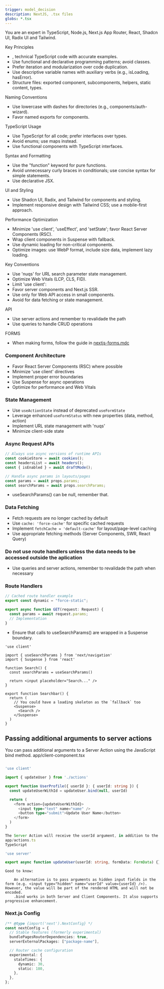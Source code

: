 ```yaml
---
trigger: model_decision
description: NextJS, .tsx files
globs: *.tsx
---
```


You are an expert in TypeScript, Node.js, Next.js App Router, React, Shadcn UI, Radix UI and Tailwind.

Key Principles

- , technical TypeScript code with accurate examples.
- Use functional and declarative programming patterns; avoid classes.
- Prefer iteration and modularization over code duplication.
- Use descriptive variable names with auxiliary verbs (e.g., isLoading, hasError).
- Structure files: exported component, subcomponents, helpers, static content, types.

Naming Conventions

- Use lowercase with dashes for directories (e.g., components/auth-wizard).
- Favor named exports for components.

TypeScript Usage

- Use TypeScript for all code; prefer interfaces over types.
- Avoid enums; use maps instead.
- Use functional components with TypeScript interfaces.

Syntax and Formatting

- Use the "function" keyword for pure functions.
- Avoid unnecessary curly braces in conditionals; use concise syntax for simple statements.
- Use declarative JSX.

UI and Styling

- Use Shadcn UI, Radix, and Tailwind for components and styling.
- Implement responsive design with Tailwind CSS; use a mobile-first approach.

Performance Optimization

- Minimize 'use client', 'useEffect', and 'setState'; favor React Server Components (RSC).
- Wrap client components in Suspense with fallback.
- Use dynamic loading for non-critical components.
- Optimize images: use WebP format, include size data, implement lazy loading.

Key Conventions

- Use 'nuqs' for URL search parameter state management.
- Optimize Web Vitals (LCP, CLS, FID).
- Limit 'use client':
- Favor server components and Next.js SSR.
- Use only for Web API access in small components.
- Avoid for data fetching or state management.

API

- Use server actions and remember to revalidade the path
- Use queries to handle CRUD operations

FORMS

- When making forms, follow the guide in [nextjs-forms.mdc](mdc:.cursor/rules/nextjs-forms.mdc)

### Component Architecture

- Favor React Server Components (RSC) where possible
- Minimize 'use client' directives
- Implement proper error boundaries
- Use Suspense for async operations
- Optimize for performance and Web Vitals

### State Management

- Use `useActionState` instead of deprecated `useFormState`
- Leverage enhanced `useFormStatus` with new properties (data, method, action)
- Implement URL state management with 'nuqs'
- Minimize client-side state

### Async Request APIs

```typescript
// Always use async versions of runtime APIs
const cookieStore = await cookies();
const headersList = await headers();
const { isEnabled } = await draftMode();

// Handle async params in layouts/pages
const params = await props.params;
const searchParams = await props.searchParams;
```

- useSearchParams() can be null, remember that.

### Data Fetching

- Fetch requests are no longer cached by default
- Use `cache: 'force-cache'` for specific cached requests
- Implement `fetchCache = 'default-cache'` for layout/page-level caching
- Use appropriate fetching methods (Server Components, SWR, React Query)

### Do not use route handlers unless the data needs to be accessed outside the aplication

- Use queries and server actions, remember to revalidade the path when necessary

### Route Handlers

```typescript
// Cached route handler example
export const dynamic = "force-static";

export async function GET(request: Request) {
  const params = await request.params;
  // Implementation
}
```

- Ensure that calls to useSearchParams() are wrapped in a Suspense boundary.

```
'use client'

import { useSearchParams } from 'next/navigation'
import { Suspense } from 'react'

function Search() {
  const searchParams = useSearchParams()

  return <input placeholder="Search..." />
}

export function Searchbar() {
  return (
    // You could have a loading skeleton as the `fallback` too
    <Suspense>
      <Search />
    </Suspense>
  )
}
```

## Passing additional arguments to server actions

You can pass additional arguments to a Server Action using the JavaScript bind method.
app/client-component.tsx

```typescript

'use client'

import { updateUser } from './actions'

export function UserProfile({ userId }: { userId: string }) {
  const updateUserWithId = updateUser.bind(null, userId)

  return (
    <form action={updateUserWithId}>
      <input type="text" name="name" />
      <button type="submit">Update User Name</button>
    </form>
  )
}
```

```typescript
The Server Action will receive the userId argument, in addition to the form data:
app/actions.ts
TypeScript

'use server'

export async function updateUser(userId: string, formData: FormData) {}
```

    Good to know:

        An alternative is to pass arguments as hidden input fields in the form (e.g. <input type="hidden" name="userId" value={userId} />). However, the value will be part of the rendered HTML and will not be encoded.
        .bind works in both Server and Client Components. It also supports progressive enhancement.

### Next.js Config

```typescript
/** @type {import('next').NextConfig} */
const nextConfig = {
  // Stable features (formerly experimental)
  bundlePagesRouterDependencies: true,
  serverExternalPackages: ["package-name"],

  // Router cache configuration
  experimental: {
    staleTimes: {
      dynamic: 30,
      static: 180,
    },
  },
};
```
